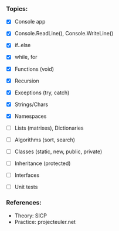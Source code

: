 ### Topics:
- [x] Console app
- [x] Console.ReadLine(), Console.WriteLine()
- [x] if..else
- [x] while, for
- [x] Functions (void)
- [x] Recursion
- [x] Exceptions (try, catch)
- [x] Strings/Chars
- [x] Namespaces
- [ ] Lists (matrixes), Dictionaries
- [ ] Algorithms (sort, search)
- [ ] Classes (static, new, public, private)
- [ ] Inheritance (protected)
- [ ] Interfaces
- [ ] Unit tests



### References:
* Theory: SICP
* Practice: projecteuler.net


